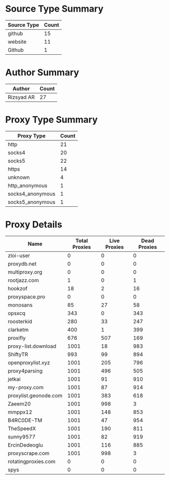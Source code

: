 # Source Type Summary

| Source Type | Count |
|-------------|-------|
| github | 15 |
| website | 11 |
| Github | 1 |


# Author Summary

| Author | Count |
|--------|-------|
| Rizsyad AR | 27 |


# Proxy Type Summary

| Proxy Type | Count |
|------------|-------|
| http | 21 |
| socks4 | 20 |
| socks5 | 22 |
| https | 14 |
| unknown | 4 |
| http_anonymous | 1 |
| socks4_anonymous | 1 |
| socks5_anonymous | 1 |


# Proxy Details

| Name | Total Proxies | Live Proxies | Dead Proxies |
|------|---------------|--------------|---------------|
| zloi-user | 0 | 0 | 0 |
| proxydb.net | 0 | 0 | 0 |
| multiproxy.org | 0 | 0 | 0 |
| rootjazz.com | 1 | 0 | 1 |
| hookzof | 18 | 2 | 16 |
| proxyspace.pro | 0 | 0 | 0 |
| monosans | 85 | 27 | 58 |
| opsxcq | 343 | 0 | 343 |
| roosterkid | 280 | 33 | 247 |
| clarketm | 400 | 1 | 399 |
| proxifly | 676 | 507 | 169 |
| proxy-list.download | 1001 | 18 | 983 |
| ShiftyTR | 993 | 99 | 894 |
| openproxylist.xyz | 1001 | 205 | 796 |
| proxy4parsing | 1001 | 496 | 505 |
| jetkai | 1001 | 91 | 910 |
| my-proxy.com | 1001 | 87 | 914 |
| proxylist.geonode.com | 1001 | 383 | 618 |
| Zaeem20 | 1001 | 998 | 3 |
| mmppx12 | 1001 | 148 | 853 |
| B4RC0DE-TM | 1001 | 47 | 954 |
| TheSpeedX | 1001 | 190 | 811 |
| sunny9577 | 1001 | 82 | 919 |
| ErcinDedeoglu | 1001 | 116 | 885 |
| proxyscrape.com | 1001 | 998 | 3 |
| rotatingproxies.com | 0 | 0 | 0 |
| spys | 0 | 0 | 0 |
